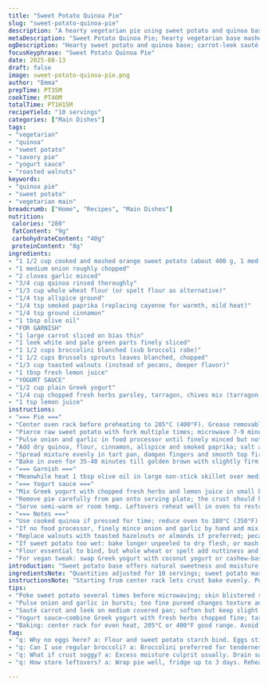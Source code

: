 ```yaml
---
title: "Sweet Potato Quinoa Pie"
slug: "sweet-potato-quinoa-pie"
description: "A hearty vegetarian pie using sweet potato and quinoa base. Carrot and leek sauté with broccolini and roasted walnuts. Tangy herbed yogurt sauce on top. Egg-free, wholesome, packed with spices like cinnamon and cayenne. Baked until golden crust forms, filling stays moist and firm enough to slice. Fresh herbs add brightness to creamy yogurt dressing. Suitable for easy main course luncheons or dinners with a twist, comfort without heaviness. Uses mostly pantry staples with subtle swaps to refresh the flavor. A tested combo for stability in texture and flavor punch."
metaDescription: "Sweet Potato Quinoa Pie; hearty vegetarian base mashed sweet potato; quinoa, smoky paprika; layered veggies, yogurt-herb sauce topping; firm crust holds texture well."
ogDescription: "Hearty sweet potato and quinoa base; carrot-leek sauté; broccolini and walnuts add crunch; yogurt herb sauce brightens; bake till crust caramelizes golden."
focusKeyphrase: "Sweet Potato Quinoa Pie"
date: 2025-08-13
draft: false
image: sweet-potato-quinoa-pie.png
author: "Emma"
prepTime: PT35M
cookTime: PT40M
totalTime: PT1H15M
recipeYield: "10 servings"
categories: ["Main Dishes"]
tags:
- "vegetarian"
- "quinoa"
- "sweet potato"
- "savory pie"
- "yogurt sauce"
- "roasted walnuts"
keywords:
- "quinoa pie"
- "sweet potato"
- "vegetarian main"
breadcrumb: ["Home", "Recipes", "Main Dishes"]
nutrition: 
 calories: "280"
 fatContent: "9g"
 carbohydrateContent: "40g"
 proteinContent: "8g"
ingredients:
- "1 1/2 cup cooked and mashed orange sweet potato (about 400 g, 1 med-large sweet potato)"
- "1 medium onion roughly chopped"
- "2 cloves garlic minced"
- "3/4 cup quinoa rinsed thoroughly"
- "1/3 cup whole wheat flour (or spelt flour as alternative)"
- "1/4 tsp allspice ground"
- "1/4 tsp smoked paprika (replacing cayenne for warmth, mild heat)"
- "1/4 tsp ground cinnamon"
- "1 tbsp olive oil"
- "FOR GARNISH"
- "1 large carrot sliced on bias thin"
- "1 leek white and pale green parts finely sliced"
- "1 1/2 cups broccolini blanched (sub broccoli rabe)"
- "1 1/2 cups Brussels sprouts leaves blanched, chopped"
- "1/3 cup toasted walnuts (instead of pecans, deeper flavor)"
- "1 tbsp fresh lemon juice"
- "YOGURT SAUCE"
- "1/2 cup plain Greek yogurt"
- "1/4 cup chopped fresh herbs parsley, tarragon, chives mix (tarragon twist)"
- "1 tsp lemon juice"
instructions:
- "=== Pie ==="
- "Center oven rack before preheating to 205°C (400°F). Grease removable 23 cm (9 inch) tart pan well; olive oil or sunflower oil works fine."
- "Pierce raw sweet potato with fork multiple times; microwave 7-9 minutes turning halfway, watch skin blister and soft spot tested with fork. Let sit 5 minutes post cook. Scoop flesh and lightly mash with fork; need about 3/4 cup mashed sweet potato. Keep warm. Avoid wateriness, drain excess liquid if needed."
- "Pulse onion and garlic in food processor until finely minced but not pureed, retains texture. Add mashed sweet potato to processor and blend until combined but still coarse. Transfer to mixing bowl."
- "Add dry quinoa, flour, cinnamon, allspice and smoked paprika; salt and pepper generously. These spices replace cayenne with smoky warmth, less bite. Mix well. The flour binds moisture and quinoa cooks fully in oven. No eggs needed here."
- "Spread mixture evenly in tart pan, dampen fingers and smooth top firmly. Oil surface all over with pastry brush to promote browning and prevent crust dryness."
- "Bake in oven for 35-40 minutes till golden brown with slightly firm springy touch; edges should caramelize slightly and crust lifts cleanly from pan sides. Don’t open oven repeatedly, watch color through window."
- "=== Garnish ==="
- "Meanwhile heat 1 tbsp olive oil in large non-stick skillet over medium. Add carrot and leek, cover, stir occasionally for 4-5 minutes until softened but still with some snap. Add broccolini and Brussels sprouts leaves, warm 2-3 minutes. Salt and pepper well, toss in walnut pieces and lemon juice last two minutes to preserve zing and crunch."
- "=== Yogurt sauce ==="
- "Mix Greek yogurt with chopped fresh herbs and lemon juice in small bowl, season with salt and pepper. Herbs add brightness and a touch of anise flavor from tarragon. Refrigerate until ready."
- "Remove pie carefully from pan onto serving plate; the crust should hold firmly solid but soft enough for slicing. Spread yogurt sauce on top; pile vegetable garnish generously."
- "Serve semi-warm or room temp. Leftovers reheat well in oven to restore crust crispness."
- "=== Notes ==="
- "Use cooked quinoa if pressed for time; reduce oven to 180°C (350°F) and watch crust drying closely."
- "If no food processor, finely mince onion and garlic by hand and mix thoroughly. Texture slightly different but flavor intact."
- "Replace walnuts with toasted hazelnuts or almonds if preferred; pecans omitted for deeper flavor contrast."
- "If sweet potato too wet: bake longer unpeeled to dry flesh, or mash and drain excess moisture on paper towel before mixing."
- "Flour essential to bind, but whole wheat or spelt add nuttiness and fiber."
- "For vegan tweak: swap Greek yogurt with coconut yogurt or cashew-based spread; add a splash of apple cider vinegar for sharpness."
introduction: "Sweet potato base offers natural sweetness and moisture. Quinoa lends chew, protein, subtle nuttiness. Tried heavy egg binders; always felt stiff, dense. Leaving them out, relying on flour and starch from sweet potato helps crust stay tender but firm enough. Smoky paprika swapped for cayenne; less fire but deep flavor. Roasted walnuts give satisfying crunch and a bitter edge to counter sweetness. Leek and carrot softened just until tender, still some bite remains. Yogurt sauce with tarragon herbs cuts richness, adds tangy lift. Familiar flavors, but layered and unexpected with textured crust and fresh vegetable contrast. Not your run-of-the-mill veggie pie. Try to avoid sogginess mid-pie — drain or bake sweet potato carefully, watch crust browning closely."
ingredientsNote: "Quantities adjusted for 10 servings; sweet potato mashed quantity crucial — too wet sabotages crust. Whole wheat flour used for more robust flavor and fiber, spelt workable substitute. Smoked paprika replaces cayenne to control heat but preserve warmth. Walnuts replace pecans for deeper roasted aroma and sharper crunch. Broccolini in place of broccoli is tender, slightly sweet, with thinner stalks so they heat more evenly. Herb mix tarragon forward adds anise notes; parsley and chives add freshness. Juice of lemon added both to veggies and yogurt sauce for brightness and to prevent oxidization and dullness. Use olive oil for combo of flavor and moisture retention; avoid butter which can make dough greasy and dense. Fresh herbs chopped finely for even integration in cool yogurt dip. No eggs needed — relies on flour and sweet potato starch."
instructionsNote: "Starting from center rack lets crust bake evenly. Poking sweet potato to soften is faster than baking whole; watch carefully so not to steam soggy. Mashing coarse keeps bite and texture evident in filling. Food processor pulses onion and garlic quickly release flavor without puree stage. Using fingers wet with water smooths out topping but prevents sticking, makes crust tidy. Oil brush on surface before baking helps Maillard browning, gives lightly shiny crust finish. Timing ranges are approximate; watch for visual cues — golden color, firm resilience to touch. Vegetables cooked just long enough to soften but still retain snap and texture contrast. Lemon juice added last to maintain brightness and crisp texture. Fresh herbs mixed last in yogurt sauce preserve color, flavor. Spoon yogurt over pie after baking, preventing sauce from curdling and soaking into crust prematurely. Allow tart to cool 5 minutes before slicing to set structure, easier cutting."
tips:
- "Poke sweet potato several times before microwaving; skin blistered signals softness; mash coarse never puree, keeps bite. Drain any excess water before mixing. Moisture ruins crust set. Keep mashed potato warm, easier to blend with dry stuff. Flour choice matters whole wheat or spelt bind starchy fibres, give more structure. Unexpected but crucial is oil brushed on surface before baking prevents crust drying, boosts browning too. Watch crust edges for caramel color; first sign crust lifts clean is post-bake readiness."
- "Pulse onion and garlic in bursts; too fine pureed changes texture and flavor release. Onion still contains fibrous bits, adds subtle crunch under creamy sweet potato. Add spices last to pulse mix; smoked paprika replaces cayenne for mild warmth, no burn but deep tone. Mix quinoa dry, flour and spices thoroughly so crust cooks through evenly. Salt well; undersalting means flat in center. Use damp fingers to smooth crust top; wetness prevents sticking but don’t soak dough, just light damp. No eggs, rely on sweet potato starch and flour combo for binding."
- "Sauté carrot and leek on medium covered pan; soften but keep slight snap; timing critical 4-5 mins max before veggies fade out. Add broccolini and Brussels leaves last; quick toss 2-3 mins warm only, preserve texture and freshness. Salt early, pepper later; lemon juice last two minutes to avoid bitterness but add brightness. Toasted walnuts instead pecans bring roast crunch and slight bitterness contrast. Alternative nuts swap easy hazelnuts or almonds work fine but pecans excluded here for sharper edge."
- "Yogurt sauce—combine Greek yogurt with fresh herbs chopped fine; tarragon strong anise note sharpens flavors, parsley and chives add freshness. Lemon juice adds tangy lift but mix last so sauce doesn’t weep. Keep cold, add salt and pepper just before serving to preserve brightness. Spoon yogurt on pie only after cooling 5 mins, stops sauce breaking curdling or soaking into crust prematurely. Keeps crust crisp, sauce fresh."
- "Baking: center rack for even heat, 205°C or 400°F good range. Avoid opening oven repeatedly; watch through window for golden edges, slight caramelization. Crust should lift clean off pan sides, springy to touch means done but not dry. If using cooked quinoa shortcut reduce oven heat to 180°C, watch crust drying. Too wet sweet potato: bake longer unpeeled or drain on paper towel. Texture changes if food processor not used—hand chopped onion and garlic work but less uniform. Sub dairy yogurt with coconut or cashew for vegan; add splash apple cider vinegar for acidity."
faq:
- "q: Why no eggs here? a: Flour and sweet potato starch bind. Eggs stiffen, make crust dense from past tests. Coarse mash holds texture better. No need for extra moisture. Adds chew and structure instead of heaviness."
- "q: Can I use regular broccoli? a: Broccolini preferred for tenderness, thinner stalks heat evenly. Broccoli rabe also substitute but bit bitter. Timing same, but watch cooking steps to keep texture crisp, not wilted."
- "q: What if crust soggy? a: Excess moisture culprit usually. Drain sweet potato mash well. Brush oil before baking to keep surface dry. Bake longer uncovered if needed. Avoid opening oven too often or weak crust forms."
- "q: How store leftovers? a: Wrap pie well, fridge up to 3 days. Reheat oven preferred to keep crust crisp; microwave makes crust soggy. Sauce can be stored separate to keep fresh, add after warming."

---
```

